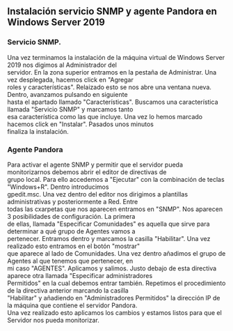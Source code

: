 ## Instalación servicio SNMP y agente Pandora en Windows Server 2019
### Servicio SNMP.  
Una vez terminamos la instalación de la máquina virtual de Windows Server 2019 nos digimos al Administrador del  
servidor. En la zona superior entramos en la pestaña de Administrar. Una vez desplegada, hacemos click en "Agregar  
roles y características". Relaizado esto se nos abre una ventana nueva. Dentro, avanzamos pulsando en siguiente  
hasta el apartado llamado "Características". Buscamos una característica llamada "Servicio SNMP" y marcamos tanto  
esa característica como las que incluye. Una vez lo hemos marcado hacemos click en "Instalar". Pasados unos minutos  
finaliza la instalación.  
### Agente Pandora  
Para activar el agente SNMP y permitir que el servidor pueda monitorizarnos debemos abrir el editor de directivas de  
grupo local. Para ello accedemos a "Ejecutar" con la combinación de teclas "Windows+R". Dentro introducimos  
gpedit.msc. Una vez dentro del editor nos dirigimos a plantillas administrativas y posteriormente a Red. Entre  
todas las cxarpetas que nos aparecen entramos en "SNMP". Nos aparecen 3 posibilidades de configuración. La primera  
de ellas, llamada "Especificar Comunidades" es aquella que sirve para determinar a qué grupo de Agentes vamos a  
pertenecer. Entramos dentro y marcamos la casilla "Habilitar". Una vez realizado esto entramos en el botón "mostrar"  
que aparece al lado de Comunidades. Una vez dentro añadimos el grupo de Agentes al que tenemos que pertenecer, en  
mi caso "AGENTES". Aplicamos y salimos. Justo debajo de esta directiva aparece otra llamada "Especificar administradores  
Permitidos" en la cual debemos entrar también. Repetimos el procedimiento de la directiva anterior marcando la casilla  
"Habilitar" y añadiendo en "Administradores Permitidos" la dirección IP de la máquina que contiene el servidor Pandora.  
Una vez realizado esto aplicamos los cambios y estamos listos para que el Servidor nos pueda monitorizar.